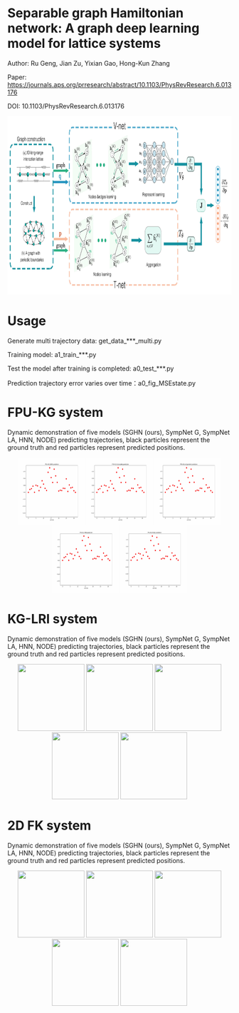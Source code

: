 # Separable graph Hamiltonian network: A graph deep learning model for lattice systems

Author: Ru Geng, Jian Zu, Yixian Gao, Hong-Kun Zhang

Paper: https://journals.aps.org/prresearch/abstract/10.1103/PhysRevResearch.6.013176

DOI: 10.1103/PhysRevResearch.6.013176

 
<img src="https://github.com/GengRu93/DemoSGH/blob/main/fig_SGHN.png" width="800" height="400"/>
  
# Usage

Generate multi trajectory data: get_data_***_multi.py

Training model: a1_train_***.py

Test the model after training is completed: a0_test_***.py

Prediction trajectory error varies over time：a0_fig_MSEstate.py


# FPU-KG system
Dynamic demonstration of five models (SGHN (ours), SympNet G, SympNet LA, HNN, NODE) predicting trajectories, black particles represent the ground truth and red particles represent predicted positions.
 
  <div id="header" align="center">
   <img src="https://github.com/GengRu93/DemoSGH/blob/main/MixFPU_SGHN.gif" width="150" height="150"/>
  <img src="https://github.com/GengRu93/DemoSGH/blob/main/MixFPU_SympNetG.gif" width="150" height="150"/>
<img src="https://github.com/GengRu93/DemoSGH/blob/main/MixFPU_SympNetLA.gif" width="150" height="150"/>
    <img src="https://github.com/GengRu93/DemoSGH/blob/main/MixFPU_HNN.gif" width="150" height="150"/>
  <img src="https://github.com/GengRu93/DemoSGH/blob/main/MixFPU_NODE.gif" width="150" height="150"/>
   </div>
  
 # KG-LRI system
Dynamic demonstration of five models (SGHN (ours), SympNet G, SympNet LA, HNN, NODE) predicting trajectories, black particles represent the ground truth and red particles represent predicted positions.
 
 <div id="header" align="center">
  <img src="https://github.com/GengRu93/DemoSGH/blob/main/KGLRI_SGHN.gif"  width="150" height="150"/>
  <img src="https://github.com/GengRu93/DemoSGH/blob/main/KGLRI_SympNetG.gif"  width="150" height="150"/>
<img src="https://github.com/GengRu93/DemoSGH/blob/main/KGLRI_SympNetLA.gif"  width="150" height="150"/>
 <img src="https://github.com/GengRu93/DemoSGH/blob/main/KGLRI_HNN.gif"  width="150" height="150"/>
  <img src="https://github.com/GengRu93/DemoSGH/blob/main/KGLRI_NODE.gif"  width="150" height="150"/>
  </div>
  
   # 2D FK system
Dynamic demonstration of five models (SGHN (ours), SympNet G, SympNet LA, HNN, NODE) predicting trajectories, black particles represent the ground truth and red particles represent predicted positions.
 
 <div id="header" align="center">
  <img src="https://github.com/GengRu93/DemoSGH/blob/main/2DFK_SGHN.gif"  width="150" height="150"/>
  <img src="https://github.com/GengRu93/DemoSGH/blob/main/2DFK_SympNetG.gif"  width="150" height="150"/>
<img src="https://github.com/GengRu93/DemoSGH/blob/main/2DFK_SympNetLA.gif"  width="150" height="150"/>
 <img src="https://github.com/GengRu93/DemoSGH/blob/main/2DFK_HNN.gif"  width="150" height="150"/>
  <img src="https://github.com/GengRu93/DemoSGH/blob/main/2DFK_NODE.gif"  width="150" height="150"/>
  </div>
